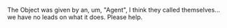 The Object was given by an, um, "Agent", I think they called themselves... we have no leads on what it does. Please help.